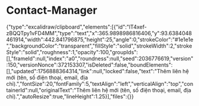 # Contact-Manager
{"type":"excalidraw/clipboard","elements":[{"id":"lT4xef-zBQQTpy1vFD4MM","type":"text","x":365.9898986816406,"y":93.6384048461914,"width":442.841796875,"height":25,"angle":0,"strokeColor":"#1e1e1e","backgroundColor":"transparent","fillStyle":"solid","strokeWidth":2,"strokeStyle":"solid","roughness":1,"opacity":100,"groupIds":[],"frameId":null,"index":"a0","roundness":null,"seed":2036776619,"version":150,"versionNonce":372153307,"isDeleted":false,"boundElements":[],"updated":1756888364314,"link":null,"locked":false,"text":"Thêm liên hệ mới (tên, số điện thoại, email, địa chỉ).","fontSize":20,"fontFamily":5,"textAlign":"left","verticalAlign":"top","containerId":null,"originalText":"Thêm liên hệ mới (tên, số điện thoại, email, địa chỉ).","autoResize":true,"lineHeight":1.25}],"files":{}}
